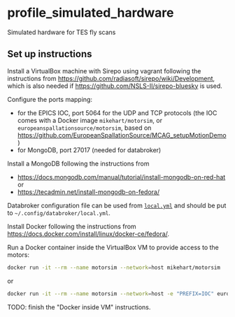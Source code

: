 # profile_simulated_hardware
Simulated hardware for TES fly scans

## Set up instructions

Install a VirtualBox machine with Sirepo using vagrant following the
instructions from https://github.com/radiasoft/sirepo/wiki/Development, which
is also needed if https://github.com/NSLS-II/sirepo-bluesky is used.

Configure the ports mapping:
- for the EPICS IOC, port 5064 for the UDP and TCP protocols (the IOC comes
  with a Docker image ``mikehart/motorsim``, or
  ``europeanspallationsource/motorsim``, based on
  https://github.com/EuropeanSpallationSource/MCAG_setupMotionDemo)
- for MongoDB, port 27017 (needed for databroker)

Install a MongoDB following the instructions from
- https://docs.mongodb.com/manual/tutorial/install-mongodb-on-red-hat
or
- https://tecadmin.net/install-mongodb-on-fedora/

Databroker configuration file can be used from [`local.yml`](config/local.yml)
and should be put to `~/.config/databroker/local.yml`.

Install Docker following the instructions from
https://docs.docker.com/install/linux/docker-ce/fedora/.

Run a Docker container inside the VirtualBox VM to provide access to the
motors:

```bash
docker run -it --rm --name motorsim --network=host mikehart/motorsim
```

or

```bash
docker run -it --rm --name motorsim --network=host -e "PREFIX=IOC" europeanspallationsource/motorsim
```

TODO: finish the "Docker inside VM" instructions.

